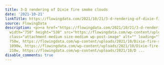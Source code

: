 ```yaml
---
title: 3-D rendering of Dixie fire smoke clouds
date: '2021-10-21'
linkTitle: https://flowingdata.com/2021/10/21/3-d-rendering-of-dixie-fire-smoke-clouds/
source: FlowingData
description: <p><a href="https://flowingdata.com/2021/10/21/3-d-rendering-of-dixie-fire-smoke-clouds/"><img
  width="750" height="538" src="https://flowingdata.com/wp-content/uploads/2021/10/Dixie-fire-smoke-750x538.png"
  class="attachment-medium size-medium wp-post-image" alt="" loading="lazy" srcset="https://flowingdata.com/wp-content/uploads/2021/10/Dixie-fire-smoke-750x538.png
  750w, https://flowingdata.com/wp-content/uploads/2021/10/Dixie-fire-smoke-1090x782.png
  1090w, https://flowingdata.com/wp-content/uploads/2021/10/Dixie-fire-smoke-210x151.png
  210w, https://flowingdata.com/wp-content/uploads/2021/10/D ...
disable_comments: true
---
```

<p><a href="https://flowingdata.com/2021/10/21/3-d-rendering-of-dixie-fire-smoke-clouds/"><img width="750" height="538" src="https://flowingdata.com/wp-content/uploads/2021/10/Dixie-fire-smoke-750x538.png" class="attachment-medium size-medium wp-post-image" alt="" loading="lazy" srcset="https://flowingdata.com/wp-content/uploads/2021/10/Dixie-fire-smoke-750x538.png 750w, https://flowingdata.com/wp-content/uploads/2021/10/Dixie-fire-smoke-1090x782.png 1090w, https://flowingdata.com/wp-content/uploads/2021/10/Dixie-fire-smoke-210x151.png 210w, https://flowingdata.com/wp-content/uploads/2021/10/D ...
